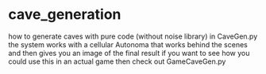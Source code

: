 # cave_generation
how to generate caves with pure code (without noise library)
in CaveGen.py the system works with a cellular Autonoma that works behind the scenes and then gives you an image of the final result
if you want to see how you could use this in an actual game then check out GameCaveGen.py
